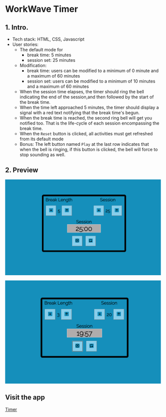 # WorkWave Timer

## 1. Intro.

- Tech stack: HTML, CSS, Javascript
- User stories:
   - The default mode for 
      - break time: 5 minutes
      - session set: 25 minutes
   - Modification:
      - break time: users can be modified to a minimum of 0 minute and a maximum of 60 minutes
      - session set: users can be modified to a minimum of 10 minutes and a maximum of 60 minutes
   - When the session time elapses, the timer should ring the bell indicating the end of the session,and then followed by the start of the break time.
   - When the time left approached 5 minutes, the timer should display a signal with a red text notifying that the break time's begun.
   - When the break time is reached, the second ring bell will get you notified too. That is the life-cycle of each session encompassing the break time.
   - When the `Reset` button is clicked, all activities must get refreshed from its default mode
   - Bonus: The left button named `Play` at the last row indicates that when the bell is ringing, if this button is clicked, the bell will force to stop sounding as well.

## 2. Preview
![clock-default-mode](images/clock1.png)

![in-action-mode](images/clock2.png)

## Visit the app 
[Timer](https://hon-nova.github.io/workwave_timer/)